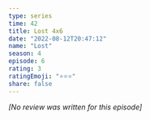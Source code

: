 ```yaml
---
type: series
time: 42
title: Lost 4x6
date: "2022-08-12T20:47:12"
name: "Lost"
season: 4
episode: 6
rating: 3
ratingEmoji: "⭐️⭐️⭐️"
share: false
---
```


_[No review was written for this episode]_
